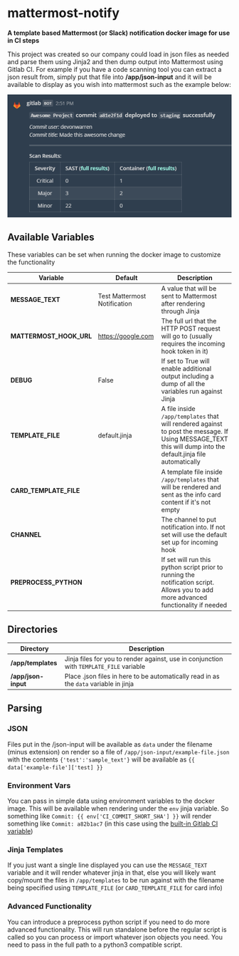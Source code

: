 # mattermost-notify
**A template based Mattermost (or Slack) notification docker image for use in CI steps**

This project was created so our company could load in json files as needed and parse them using Jinja2 and then dump output into Mattermost using Gitlab CI. For example if you have a code scanning tool you can extract a json result from, simply put that file into **/app/json-input** and it will be available to display as you wish into mattermost such as the example below:

![Possible mattermost output](https://raw.githubusercontent.com/devonwarren/mattermost-notify/master/screenshot.png)

## Available Variables
These variables can be set when running the docker image to customize the functionality

| Variable | Default | Description |
| --- | --- | --- |
| **MESSAGE_TEXT** | Test Mattermost Notification | A value that will be sent to Mattermost after rendering through Jinja |
| **MATTERMOST_HOOK_URL** | https://google.com | The full url that the HTTP POST request will go to (usually requires the incoming hook token in it) |
| **DEBUG** | False | If set to True will enable additional output including a dump of all the variables run against Jinja |
| **TEMPLATE_FILE** | default.jinja | A file inside `/app/templates` that will rendered against to post the message. If Using MESSAGE_TEXT this will dump into the default.jinja file automatically |
| **CARD_TEMPLATE_FILE** |  | A template file inside `/app/templates` that will be rendered and sent as the info card content if it's not empty |
| **CHANNEL** |  | The channel to put notification into. If not set will use the default set up for incoming hook |
| **PREPROCESS_PYTHON** |  | If set will run this python script prior to running the notification script. Allows you to add more advanced functionality if needed |

## Directories

| Directory | Description |
| --- | --- |
| **/app/templates** | Jinja files for you to render against, use in conjunction with `TEMPLATE_FILE` variable |
| **/app/json-input** | Place .json files in here to be automatically read in as the `data` variable in jinja |

## Parsing

### JSON
Files put in the /json-input will be available as `data` under the filename (minus extension) on render so a file of `/app/json-input/example-file.json` with the contents `{'test':'sample_text'}` will be available as `{{ data['example-file']['test] }}`

### Environment Vars
You can pass in simple data using environment variables to the docker image. This will be available when rendering under the `env` jinja variable. So something like `Commit: {{ env['CI_COMMIT_SHORT_SHA'] }}` will render something like `Commit: a82b1ac7` (in this case using the [built-in Gitlab CI variable](https://docs.gitlab.com/ee/ci/variables/#syntax-of-environment-variables-in-job-scripts]))

### Jinja Templates
If you just want a single line displayed you can use the `MESSAGE_TEXT` variable and it will render whatever jinja in that, else you will likely want copy/mount the files in `/app/templates` to be run against with the filename being specified using `TEMPLATE_FILE` (or `CARD_TEMPLATE_FILE` for card info)

### Advanced Functionality
You can introduce a preprocess python script if you need to do more advanced functionality. This will run standalone before the regular script is called so you can process or import whatever json objects you need. You need to pass in the full path to a python3 compatible script.
